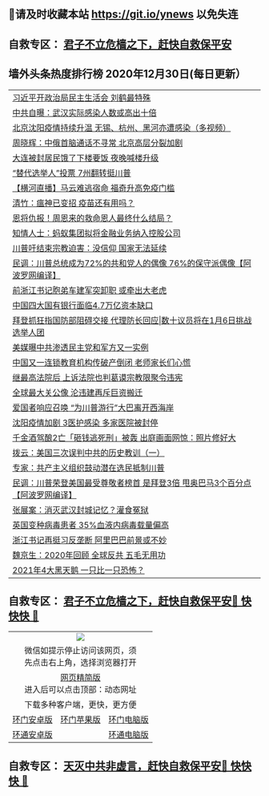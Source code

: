 ## 📩请及时收藏本站 https://git.io/ynews 以免失连</a>
## 自救专区： [君子不立危樯之下，赶快自救保平安 ](https://github.com/pwgy/td/blob/master/README.md)

## 墙外头条热度排行榜 2020年12月30日(每日更新）

 <table>
<tr><td colspan="2" align="left"><a href="https://tllzpgij.zggfd.cyou/?name=c1260893&key=pzykfwejorbvjhqc&from=gy2">习近平开政治局民主生活会 刘鹤最特殊</a></td></tr>
<tr><td colspan="2" align="left"><a href="https://tllzpgij.zggfd.cyou/?name=c1260917&key=pzykfwejorbvjhqc&from=gy2">中共自曝：武汉实际感染人数或高出十倍</a></td></tr>
<tr><td colspan="2" align="left"><a href="https://tllzpgij.zggfd.cyou/?name=c1260989&key=pzykfwejorbvjhqc&from=gy2">北京沈阳疫情持续升温  无锡、杭州、黑河亦遭感染（多视频）</a></td></tr>
<tr><td colspan="2" align="left"><a href="https://tllzpgij.zggfd.cyou/?name=c1260895&key=pzykfwejorbvjhqc&from=gy2">周晓辉：中俄首脑通话不寻常 北京高层分裂加剧</a></td></tr>
<tr><td colspan="2" align="left"><a href="https://tllzpgij.zggfd.cyou/?name=c1260975&key=pzykfwejorbvjhqc&from=gy2">大连被封居民饿了下楼要饭 夜晚喊楼升级</a></td></tr>
<tr><td colspan="2" align="left"><a href="https://tllzpgij.zggfd.cyou/?name=c1260968&key=pzykfwejorbvjhqc&from=gy2">“替代选举人”投票 7州翻转挺川普</a></td></tr>
<tr><td colspan="2" align="left"><a href="https://tllzpgij.zggfd.cyou/?name=c1260915&key=pzykfwejorbvjhqc&from=gy2">【横河直播】马云难逃宿命 福奇升高免疫门槛</a></td></tr>
<tr><td colspan="2" align="left"><a href="https://tllzpgij.zggfd.cyou/?name=c1260896&key=pzykfwejorbvjhqc&from=gy2">清竹：瘟神已变招 疫苗还有用吗？</a></td></tr>
<tr><td colspan="2" align="left"><a href="https://tllzpgij.zggfd.cyou/?name=c1261001&key=pzykfwejorbvjhqc&from=gy2">恩将仇报！周恩来的救命恩人最终什么结局？</a></td></tr>
<tr><td colspan="2" align="left"><a href="https://tllzpgij.zggfd.cyou/?name=c1260900&key=pzykfwejorbvjhqc&from=gy2">知情人士：蚂蚁集团拟将金融业务纳入控股公司</a></td></tr>
<tr><td colspan="2" align="left"><a href="https://tllzpgij.zggfd.cyou/?name=c1261002&key=pzykfwejorbvjhqc&from=gy2">川普吁结束宗教迫害：没信仰 国家无法延续</a></td></tr>
<tr><td colspan="2" align="left"><a href="https://tllzpgij.zggfd.cyou/?name=c1260908&key=pzykfwejorbvjhqc&from=gy2">民调：川普总统成为72%的共和党人的偶像 76%的保守派偶像【阿波罗网编译】</a></td></tr>
<tr><td colspan="2" align="left"><a href="https://tllzpgij.zggfd.cyou/?name=c1260923&key=pzykfwejorbvjhqc&from=gy2">前浙江书记胞弟车建军突卸职 或牵出大老虎</a></td></tr>
<tr><td colspan="2" align="left"><a href="https://tllzpgij.zggfd.cyou/?name=c1260974&key=pzykfwejorbvjhqc&from=gy2">中国四大国有银行面临4.7万亿资本缺口</a></td></tr>
<tr><td colspan="2" align="left"><a href="https://tllzpgij.zggfd.cyou/?name=c1260920&key=pzykfwejorbvjhqc&from=gy2">拜登抓狂指国防部阻碍交接 代理防长回应|数十议员将在1月6日挑战选举人团</a></td></tr>
<tr><td colspan="2" align="left"><a href="https://tllzpgij.zggfd.cyou/?name=c1260971&key=pzykfwejorbvjhqc&from=gy2">美媒曝中共渗透民主党和军方又一实例</a></td></tr>
<tr><td colspan="2" align="left"><a href="https://tllzpgij.zggfd.cyou/?name=c1260970&key=pzykfwejorbvjhqc&from=gy2">中国又一连锁教育机构传破产倒闭 老师家长们心慌</a></td></tr>
<tr><td colspan="2" align="left"><a href="https://tllzpgij.zggfd.cyou/?name=c1260941&key=pzykfwejorbvjhqc&from=gy2">继最高法院后 上诉法院也判葛谟宗教限聚令违宪</a></td></tr>
<tr><td colspan="2" align="left"><a href="https://tllzpgij.zggfd.cyou/?name=c1260972&key=pzykfwejorbvjhqc&from=gy2">全球最大关公像 沦违建再斥巨资搬迁</a></td></tr>
<tr><td colspan="2" align="left"><a href="https://tllzpgij.zggfd.cyou/?name=c1260939&key=pzykfwejorbvjhqc&from=gy2">爱国者响应召唤 “为川普游行”大巴离开西海岸</a></td></tr>
<tr><td colspan="2" align="left"><a href="https://tllzpgij.zggfd.cyou/?name=c1261003&key=pzykfwejorbvjhqc&from=gy2">沈阳疫情加剧 3医护感染 多家医院被封停</a></td></tr>
<tr><td colspan="2" align="left"><a href="https://tllzpgij.zggfd.cyou/?name=c1261000&key=pzykfwejorbvjhqc&from=gy2">千金酒驾酿2亡「砸钱逃死刑」被轰 出庭画面网惊：照片修好大</a></td></tr>
<tr><td colspan="2" align="left"><a href="https://tllzpgij.zggfd.cyou/?name=c1260903&key=pzykfwejorbvjhqc&from=gy2">拨云：美国三次误判中共的历史教训（一）</a></td></tr>
<tr><td colspan="2" align="left"><a href="https://tllzpgij.zggfd.cyou/?name=c1260940&key=pzykfwejorbvjhqc&from=gy2">专家：共产主义组织鼓动潜在选民抵制川普</a></td></tr>
<tr><td colspan="2" align="left"><a href="https://tllzpgij.zggfd.cyou/?name=c1260898&key=pzykfwejorbvjhqc&from=gy2">民调：川普荣登美国最受尊敬者榜首 是拜登3倍 甩奥巴马3个百分点【阿波罗网编译】</a></td></tr>
<tr><td colspan="2" align="left"><a href="https://tllzpgij.zggfd.cyou/?name=c1260998&key=pzykfwejorbvjhqc&from=gy2">张展案：消灭武汉封城记忆？灌食冤狱</a></td></tr>
<tr><td colspan="2" align="left"><a href="https://tllzpgij.zggfd.cyou/?name=c1260999&key=pzykfwejorbvjhqc&from=gy2">英国变种病毒患者 35%血液内病毒载量偏高</a></td></tr>
<tr><td colspan="2" align="left"><a href="https://tllzpgij.zggfd.cyou/?name=c1260918&key=pzykfwejorbvjhqc&from=gy2">浙江书记再挺习反垄断 阿里巴巴前景或不妙</a></td></tr>
<tr><td colspan="2" align="left"><a href="https://tllzpgij.zggfd.cyou/?name=c1260990&key=pzykfwejorbvjhqc&from=gy2">魏京生：2020年回顾 全球反共 五毛无用功</a></td></tr>
<tr><td colspan="2" align="left"><a href="https://tllzpgij.zggfd.cyou/?name=c1261021&key=pzykfwejorbvjhqc&from=gy2">2021年4大黑天鹅 一只比一只恐怖？</a></td></tr>

</table>

 ## 自救专区： [君子不立危樯之下，赶快自救保平安🍎 快快快 📩](https://github.com/pwgy/td/blob/master/README.md)
 
<table>
  <tr>
    <td colspan="3" align="center"><img src="https://cdn.jsdelivr.net/gh/opipe/up/oGate65.jpg"/></td>
  </tr>
  <tr>
    <td colspan="3" align="center">微信如提示停止访问该网页，须<br/>先点击右上角，选择浏览器打开</td>
  <tr>
  <tr>
    <td colspan="3" align="center"><a href="https://gitcdn.xyz/cdn/otiny/up/master/show005.htm">网页精简版</a><br/>进入后可以点击顶部：动态网址</td>
  </tr>
  <tr>
    <td colspan="3" align="center">下载多种客户端，更快，更方便</td>
  <tr>
  <tr>
    <td align="center"><a href="https://cdn.jsdelivr.net/gh/opipe/up/oGatea.apk">环门安卓版</a></td>
    <td align="center"><a href="https://x.co/odisk">环门苹果版</a></td>
    <td align="center"><a href="https://cdn.jsdelivr.net/gh/opipe/up/oGate.zip">环门电脑版</a></td>
  </tr>
  <tr>
    <td align="center"><a href="https://cdn.jsdelivr.net/gh/opipe/up/oPipe.apk">环通安卓版</a></td>
    <td align="center"></td>
    <td align="center"><a href="https://raw.githubusercontent.com/opipe/up/master/oPipe.zip">环通电脑版</a></td>
  </tr>
  
</table>


 ## 自救专区： [天灭中共非虚言，赶快自救保平安🍎 快快快 📩](https://github.com/pwgy/td/blob/master/README.md)
